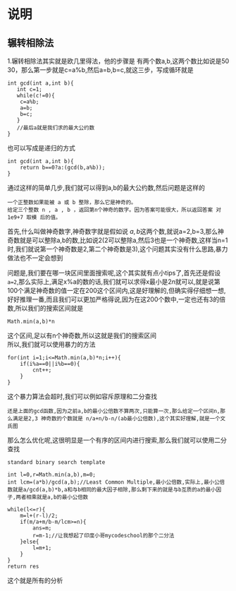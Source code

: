 # 说明
## 辗转相除法
1.辗转相除法其实就是欧几里得法，他的步骤是 有两个数a,b,这两个数比如说是50 30，那么第一步就是c=a%b,然后a=b,b=c,就这三步，写成循环就是
```
int gcd(int a,int b){
   int c=1;
   while(c!=0){
    c=a%b;
    a=b;
    b=c;
   } 
   //最后a就是我们求的最大公约数
}
```
也可以写成是递归的方式
```
int gcd(int a,int b){
    return b==0?a:(gcd(b,a%b));
}
```
通过这样的简单几步,我们就可以得到a,b的最大公约数,然后问题是这样的

```
一个正整数如果能被 a 或 b 整除，那么它是神奇的。
给定三个整数 n , a , b ，返回第n个神奇的数字。因为答案可能很大，所以返回答案 对 1e9+7 取模 后的值。
```

首先,什么叫做神奇数字,神奇数字就是假如说 $a,b$这两个数,就说a=2,b=3,那么神奇数就是可以整除a,b的数,比如说2(2可以整除a,然后3也是一个神奇数,这样当n=1时,我们就说第一个神奇数是2,第二个神奇数是3),这个问题其实没有什么思路,暴力做法也不一定会想到

问题是,我们要在哪一块区间里面搜索呢,这个其实就有点小tips了,首先还是假设```a=2```,那么实际上,满足x%a的数的话,我们就可以求得x最小是$2n$就可以,就是说第100个满足神奇数的值一定在200这个区间内,这是好理解的,但确实得仔细想一想,好好推理一番,而且我们可以更加严格得说,因为在这200个数中,一定也还有3的倍数,所以我们的搜索区间就是
```
Math.min(a,b)*n
```
这个区间,足以有n个神奇数,所以这就是我们的搜索区间\
所以,我们就可以使用暴力的方法
```
for(int i=1;i<=Math.min(a,b)*n;i++){
    if(i%a==0||i%b==0){
        cnt++;
    }
}
```
这个暴力算法会超时,我们可以例如容斥原理和二分查找
```
还是上面的gcd函数,因为之前a,b的最小公倍数不算两次,只能算一次,那么给定一个区间n,那么满足是2,3 神奇数的个数就是 n/a+n/b-n/(ab最小公倍数),这个其实好理解,就是一个文氏图
```
那么怎么优化呢,这很明显是一个有序的区间内进行搜索,那么我们就可以使用二分查找
```
standard binary search template 

int l=0,r=Math.min(a,b),m=0;
int lcm=(a*b)/gcd(a,b);//Least Common Multiple,最小公倍数,实际上,最小公倍数就是a/gcd(a,b)*b,a和与b相同的最大因子相除,那么剩下来的就是与b互质的a的最小因子,两者相乘就是a,b的最小公倍数

while(l<=r){
    m=l+(r-l)/2;
    if(m/a+m/b-m/lcm>=n){
        ans=m;
        r=m-1;//让我想起了印度小哥mycodeschool的那个二分法
    }else{
        l=m+1;
    }
}
return res

```
这个就是所有的分析